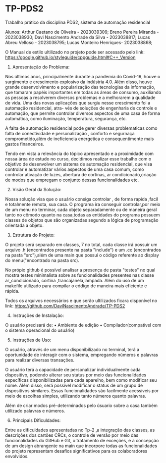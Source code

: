 # TP-PDS2
Trabalho prático da disciplina PDS2, sistema de automação residencial 


Alunos:
Arthur Caetano de Oliveira - 2023039309;
Breno Pereira Miranda - 2023038930;
Davi Nascimento Andrade da Silva - 2023038817;
Lucas Abreu Velloso - 2023038795;
Lucas Monteiro Henriques- 2023038868;

O Manual de estilo ultilizado no projeto pode ser acessado pelo link: https://google.github.io/styleguide/cppguide.html#C++_Version

1. Apresentação do Problema:

Nos últimos anos, principalmente durante a pandemia do Covid-19, houve o surgimento e crescimento explosivo da
indústria 4.0. Além disso, houve grande desenvolvimento e popularização das tecnologias da informação, que tomaram
papéis importantes em todas as áreas de consumo, auxiliando as pessoas a resolverem diversos problemas e a
melhorarem a qualidade de vida. Uma das novas aplicações que surgiu nesse crescimento foi a automação
residencial, atra- vés de soluções de engenharia de controle e automação, que permite controlar diversos
aspectos de uma casa de forma automática, como iluminação, temperatura, segurança, etc.

A falta de automação residencial pode gerer diversas problematicas como falta de conectividade e personalização ,
conforto e segurnaça comprometido,além de ineficiencia energetica e consequentimente mais gastos financeiros.

Tendo em vista a relevância do tópico apresentado e a proximidade com nossa área de estudo no curso, decidimos 
realizar esse trabalho com o objetivo de desenvolver um sistema de automação residencial, que visa controlar
e automatizar vários aspectos de uma casa comum, como controlar ativação de luzes, abertura de cortinas,
ar condicionado,criação de modos que empregam o conjunto dessas funcionalidades etc.


2. Visão Geral da Solução:

Nossa solução visa que o usuário consiga controlar , de forma rapida ,facil e totalmente remota, sua casa.
O programa ira conseguir controlar,por meio de um menu no terminar, cada objeto separadamente ou de maneira geral tanto
no cômodo quanto na casa,todas as entidades do programa possuem classes de objetos que são organizadas segundo a
lógica de programação orientada a objeto. 


3. Estrutura do Projeto:
   
O projeto será separado em classes, 7 no total, cada classe irá possuir um arquivo .h (encontrados presente na pasta "include") 
e um .cc (encontrados na pasta "src"),além de uma main que possui o código referente ao display do menu("encontrado na pasta src).

No própio github é possível analisar a presença de pasta "testes" no qual mostra  testes minimalista sobre as funcionalidades 
presentes nas classe ar_condicionado, cortina ,trancajanela,lampada. Além do uso de um makefile utilizado para compilar 
o código de maneira mais eficiente e rápida.

Todos os arquivos necessários e que serão ultilizados ficara disponível no link: https://github.com/DaviNascimentoAndrade/TP-PDS2



4. Instruções de Instalação:
   
O usuário precisará de:
•	Ambiente de edição 
•	Compilador(compatível com o sistema operacional do usuário) 


5. Instruções de Uso:
   
O usuário, através de um menu disponibilizado no terminal, terá a oportunidade de interagir com o sistema, empregando números 
e palavras para realizar diversas transações.

O usuário terá a capacidade de personalizar individualmente cada dispositivo, podendo alterar seu status por meio das funcionalidades específicas disponibilizadas para cada aparelho, bem como modificar seu nome. Além disso, será possível modificar o status de um grupo de dispositivos similares. Essas funcionalidades são facilmente acessíveis por meio de escolhas simples, utilizando tanto números quanto palavras.

Além de criar modos pré-determinados pelo úsuario sobre a casa também utilizado palavras e números. 


6. Principais Dificuldades:
   
Entre as dificuldades apresentadas no Tp-2 ,a integração das classes, as descrições dos cartões CRCs, 
o controle de versão por meio das funcionalidades do GitHub e Git, o tratamento de exceções, 
e a concepção de um design abrangente na main que incorpore todas as funcionalidades do projeto representam 
desafios significativos para os colaboradores envolvidos.
